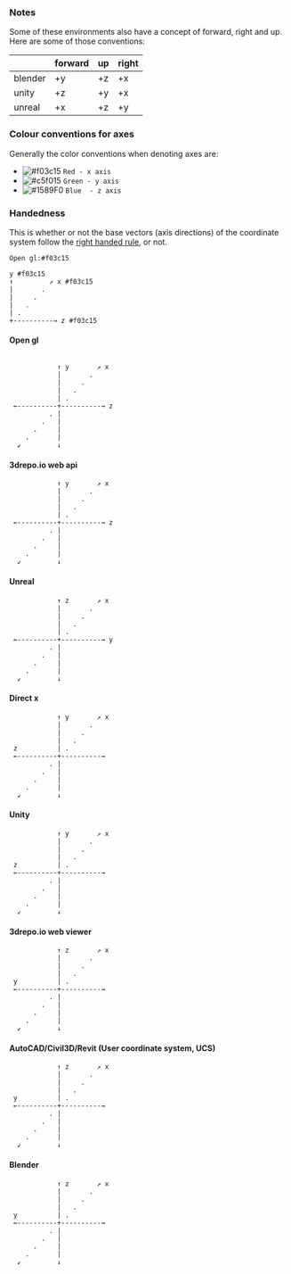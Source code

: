 
### Notes

Some of these environments also have a concept of forward, right and up. Here are some of those conventions:

|         | forward | up | right |
|---------|---------|----|-------|
| blender | +y      | +z | +x    |
| unity   | +z      | +y | +x    |
| unreal  | +x      | +z | +y    |

### Colour conventions for axes

Generally the color conventions when denoting axes are:

- ![#f03c15](https://via.placeholder.com/15/f03c15/000000?text=+) `Red - x axis`
- ![#c5f015](https://via.placeholder.com/15/c5f015/000000?text=+) `Green - y axis`
- ![#1589F0](https://via.placeholder.com/15/1589F0/000000?text=+) `Blue  - z axis`


### Handedness

This is whether or not the base vectors (axis directions) of the coordinate system follow the [right handed rule](https://mathworld.wolfram.com/Right-HandRule.html), or not.

```
Open gl:#f03c15 

y #f03c15 
↑         ↗ x #f03c15 
|       . 
|     . 
|   . 
| .
+----------→ z #f03c15 
```



#### Open gl
```

            ↑ y       ↗ x
            |       .
            |     . 
            |   . 
            | .
 ←----------+----------→ z
          . |
        .   |
      .     |
    .       |
  ↙         ↓
```
#### 3drepo.io web api

``` 
            ↑ y       ↗ x
            |       . 
            |     . 
            |   . 
            | .
 ←----------+----------→ z
          . |
        .   |
      .     |
    .       |
  ↙         ↓
```

#### Unreal

```
            ↑ z       ↗ x
            |       . 
            |     . 
            |   . 
            | .
 ←----------+----------→ y
          . |
        .   |
      .     |
    .       |
  ↙         ↓
```

#### Direct x

```
            ↑ y       ↗ x
            |       . 
            |     . 
            |   . 
 z          | .
 ←----------+----------→
          . |
        .   |
      .     |
    .       |
  ↙         ↓
```

#### Unity
```
            ↑ y       ↗ x
            |       . 
            |     . 
            |   . 
 z          | .
 ←----------+----------→
          . |
        .   |
      .     |
    .       |
  ↙         ↓
```
#### 3drepo.io web viewer
```
            ↑ z       ↗ x
            |       . 
            |     . 
            |   . 
 y          | .
 ←----------+----------→
          . |
        .   |
      .     |
    .       |
  ↙         ↓
```
#### AutoCAD/Civil3D/Revit (User coordinate system, UCS)
```
            ↑ z       ↗ x
            |       . 
            |     . 
            |   . 
 y          | .
 ←----------+----------→
          . |
        .   |
      .     |
    .       |
  ↙         ↓
```
#### Blender
```
            ↑ z       ↗ x
            |       . 
            |     . 
            |   . 
 y          | .
 ←----------+----------→
          . |
        .   |
      .     |
    .       |
  ↙         ↓
```

